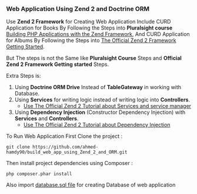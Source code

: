 ### Web Application Using Zend 2 and Doctrine ORM

Use **Zend 2 Framework** for Creating Web Application Include CURD Application for Books By Following the Steps into **Pluralsight course** [Building PHP Applications with the Zend Framework](http://www.pluralsight.com/courses/building-php-applications-zend-framework),
And CURD Application for Albums By Following the Steps into [The Official Zend 2 Framework Getting Started](http://framework.zend.com/manual/2.2/en/user-guide/overview.html).

But The steps is not the Same like **Pluralsight Course** Steps and **Official Zend 2 Framework Getting started** Steps.

Extra Steps is:

 1. Using **Doctrine ORM  Drive** Instead of **TableGateway** in working with Database.
 2. Using **Services** for writing logic instead of writing logic into **Controllers**.
    * [Use The Official Zend 2 Tutorial about Services and service manager](http://framework.zend.com/manual/current/en/in-depth-guide/services-and-servicemanager.html)
 3. Using **Dependency Injection** (Constructor Dependency Injection) with **Services** and **Controllers**.
    * [Use The Official Zend 2 Tutorial about Dependency Injection](http://framework.zend.com/manual/current/en/tutorials/quickstart.di.html)


To Run Web Application First Clone the project :
```
git clone https://github.com/ahmed-hamdy90/build_web_app_using_Zend_2_and_ORM.git
```

Then install project dependencies using Composer :

```
php composer.phar install
```

Also import [database.sql file](https://github.com/ahmed-hamdy90/build_web_app_using_Zend_2_and_ORM/blob/master/database.sql) for creating Database of web application
